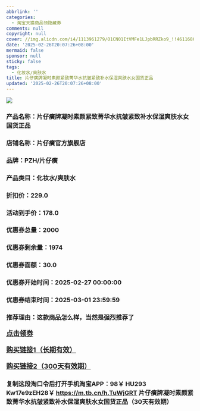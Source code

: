 ```yaml
---
abbrlink: ''
categories:
  - 淘宝天猫商品领隐藏券
comments: null
copyright: null
cover: //img.alicdn.com/i4/1113961279/O1CN01ItVMFe1LJpbRRZko9_!!4611686018427384639-0-item_pic.jpg
date: '2025-02-26T20:07:26+08:00'
mermaid: false
sponsor: null
sticky: false
tags:
  - 化妆水/爽肤水
title: 片仔癀牌凝时素颜紧致菁华水抗皱紧致补水保湿爽肤水女国货正品
updated: '2025-02-26T20:07:26+08:00'
--- 
```


![](//img.alicdn.com/i4/1113961279/O1CN01ItVMFe1LJpbRRZko9_!!4611686018427384639-0-item_pic.jpg)

### 产品名称：片仔癀牌凝时素颜紧致菁华水抗皱紧致补水保湿爽肤水女国货正品
### 店铺名称：片仔癀官方旗舰店
### 品牌：PZH/片仔癀
### 产品类目：化妆水/爽肤水
### 折扣价：229.0
### 活动到手价：178.0
### 优惠券总量：2000
### 优惠券剩余量：1974
### 优惠券面额：30.0
### 优惠券开始时间：2025-02-27 00:00:00	
### 优惠券结束时间：2025-03-01 23:59:59	
### 推荐理由：这款商品怎么样，当然是强烈推荐了

<p style="font-size: 18px; font-weight: bold;">
  <a href="https://uland.taobao.com/coupon/edetail?e=5AVQAVsyVXelhHvvyUNXZfh8CuWt5YH5OVuOuRD5gLJMmdsrkidbOWBzzpT26idJN8ez7O04rsMgw1EbSx%2BJ01e1m8PmckurP%2BJU%2BoV17gPweusKvkDd31kRo4mOSpWGRSHvQe2jOLZ9pbNCYX0I%2BPP%2BWUTgK%2F%2B0I%2BtaUgbudUxA%2B536asYsLWVfKa%2BhVnNDuPwvur1VwKCGTcpocEg7NZjB6TX2HR3QQ5WKStDdyeTLAJho1Tgm24y1rRo98IyIzxHHRjXbSzC3GXpSbfs48gSK9AKHet81jnJS7OYkGqd5YcIebxaGHOdnBA92Bw%2FeswDhlpaMEawCGruttYDvNg%3D%3D&traceId=0b515d4517407227641888116d126c&union_lens=lensId%3AOPT%401740722779%402104d5d5_0de4_1954b29b404_8f4b%4001%40eyJmbG9vcklkIjo3MzM1NH0ie" target="_blank">点击领券</a>
</p>
<p style="font-size: 18px; font-weight: bold;">
  <a href="https://s.click.taobao.com/t?e=m%3D2%26s%3D7xAT%2Fp8jE%2Blw4vFB6t2Z2ueEDrYVVa64K7Vc7tFgwiHjf2vlNIV67uW8xal2bDKcPfl2ZNdwIln3ID%2FV1RqsF4wnCJeELi4I%2FIEn%2BS1IjHAB0ghlTd7WlZVm%2FOAUUFw71qrpxiwMoCNxc1AtbZGVS%2BS9l2lHKYZdNGTHrerBv1cLZMqoQW%2BfuKGzo1lVxIiogWWk14r5LGAv4Sz%2FWvhoKgXV8DeNkHrDwk75L9ihFIRkbig6VV0qakXli8ZxeDLujCYtYGASbzRUrFwjXfRKMROfYmExpA2104bt%2FCh0HCbYpehvGGzR%2FilfmhRvIUTfxq%2FeZZPRe94%3D" target="_blank">购买链接1（长期有效）</a>
</p>
<p style="font-size: 18px; font-weight: bold;">
  <a href="https://s.click.taobao.com/qL6XVNs" target="_blank">购买链接2（300天有效期）</a>
</p>

### 复制这段淘口令后打开手机淘宝APP：98￥ HU293 Kw17e9zEH28￥ https://m.tb.cn/h.TuWjGRT  片仔癀牌凝时素颜紧致菁华水抗皱紧致补水保湿爽肤水女国货正品（30天有效期）
